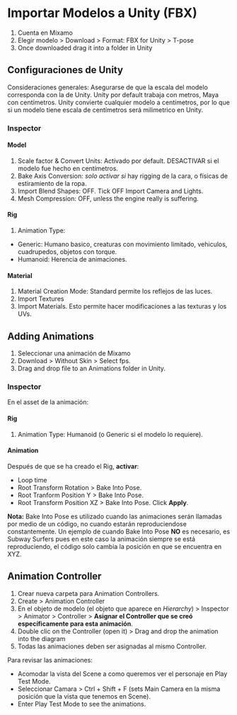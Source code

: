 # Importar Modelos a Unity (FBX)
1. Cuenta en Mixamo
2. Elegir modelo > Download > Format: FBX for Unity > T-pose
3. Once downloaded drag it into a folder in Unity

## Configuraciones de Unity
Consideraciones generales: Asegurarse de que la escala del modelo corresponda con la de Unity. Unity por default trabaja con metros, Maya con centímetros. Unity convierte cualquier modelo a centímetros, por lo que si un modelo tiene escala de centímetros será milimetrico en Unity.

### Inspector
#### Model
1. Scale factor & Convert Units: Activado por default. DESACTIVAR si el modelo fue hecho en centímetros.
2. Bake Axis Conversion: _solo activar si_ hay rigging de la cara, o físicas de estiramiento de la ropa.
3. Import Blend Shapes: OFF. Tick OFF Import Camera and Lights.
4. Mesh Compression: OFF, unless the engine really is suffering.

#### Rig
1. Animation Type:
  - Generic: Humano basico, creaturas con movimiento limitado, vehiculos, cuadrupedos, objetos con torque.
  - Humanoid: Herencia de animaciones.

#### Material
1. Material Creation Mode: Standard permite los reflejos de las luces.
2. Import Textures
3. Import Materials.
Esto permite hacer modificaciones a las texturas y los UVs.

## Adding Animations
1. Seleccionar una animación de Mixamo
2. Download > Without Skin > Select fps.
3. Drag and drop file to an Animations folder in Unity.

### Inspector
En el asset de la animación:
#### Rig
1. Animation Type: Humanoid (o Generic si el modelo lo requiere).

#### Animation
Después de que se ha creado el Rig, **activar**:
- Loop time
- Root Transform Rotation > Bake Into Pose. 
- Root Tranform Position Y > Bake Into Pose.
- Root Transform Position XZ > Bake Into Pose.
Click **Apply**.

**Nota:**
Bake Into Pose es utilizado cuando las animaciones serán llamadas por medio de un código, no cuando estarán reproduciendose constantemente. Un ejemplo de cuando Bake Into Pose **NO** es necesario, es Subway Surfers pues en este caso la animación siempre se está reproduciendo, el código solo cambia la posición en que se encuentra en XYZ. 

## Animation Controller
1. Crear nueva carpeta para Animation Controllers.
2. Create > Animation Controller
3. En el objeto de modelo (el objeto que aparece en _Hierarchy_) > Inspector > Animator > Controller > **Asignar el Controller que se creó específicamente para esta animación**.
4. Double clic on the Controller (open it) > Drag and drop the animation into the diagram
5. Todas las animaciones deben ser asignadas al mismo Controller.

Para revisar las animaciones:
- Acomodar la vista del Scene a como queremos ver el personaje en Play Test Mode.
- Seleccionar Camara > Ctrl + Shift + F (sets Main Camera en la misma posición que la vista que tenemos en Scene).
- Enter Play Test Mode to see the animations.



